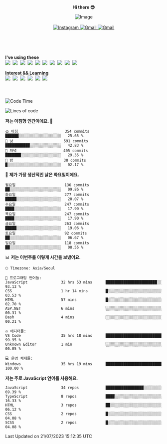 <p align="center">
  <strong>Hi there 😎</strong>
</p>
<p align="center">
 <img src="https://github.com/newri0807/newri0807/assets/51315988/4a6fb530-b6e7-4156-ae8c-bd620836a7cc" alt="Image" align="center"/>
  <br/>
  <br/>
  <a href="https://www.instagram.com/_nm.87/">
    <img src="https://img.shields.io/badge/-Instagram-dd2a7b?style=flat-squaree&logo=instagram&logoColor=white" alt="Instagram" />
  </a>
  <a href="mailto:newri0807@gmail.com">
    <img src="https://img.shields.io/badge/-Gmail-d14836?style=flat-squaree&logo=Gmail&logoColor=white" alt="Gmail" />
  </a>
  <a href="https://twitter.com/Irwen215">
    <img src="https://img.shields.io/badge/Twitter-1DA1F2?style=flat-squaree&logo=twitter&logoColor=white" alt="Gmail" />
  </a>  
</p>

 
 
</p>
<br/>
<br/>
<br/>
<p align="left">
  <strong>I've using these </strong>
  <br/>
  <img src="https://img.shields.io/badge/Html5-E34F26?style=flat-square&logo=html5&logoColor=white"/></a>&nbsp 
  <img src="https://img.shields.io/badge/css-1572B6?style=flat-square&logo=css3&logoColor=white"/></a>&nbsp 
  <img src="https://img.shields.io/badge/Bootstrap-7952B3?style=flat-square&logo=Bootstrap&logoColor=white"/></a>&nbsp 
  <img src="https://img.shields.io/badge/Javascript-ffb13b?style=flat-square&logo=javascript&logoColor=white"/></a>&nbsp 
  <img src="https://img.shields.io/badge/jquery-0769AD?style=flat-square&logo=jquery&logoColor=white"/></a>&nbsp 
  <img src="https://img.shields.io/badge/C Sharp-239120?style=flat-square&logo=C Sharp&logoColor=white"/></a>&nbsp 
  <img src="https://img.shields.io/badge/.NET-512BD4?style=flat-square&logo=.NET&logoColor=white"/></a>&nbsp 
  <img src="https://img.shields.io/badge/MicrosoftSQLServer-CC2927?style=flat-square&logo=microsoft&logoColor=white"/></a>&nbsp
  <img src="https://img.shields.io/badge/Firebase-FFCA28?style=flat-square&logo=firebase&logoColor=white"/></a>&nbsp 
  <img src="https://img.shields.io/badge/react-61DAFB?style=flat-square&logo=react&logoColor=white"/></a>&nbsp  
</p>

<p align="left">
  <strong>Interest && Learning</strong>
  <br/>
  <img src="https://img.shields.io/badge/TypeScript-3178C6?style=flat-square&logo=TypeScript&logoColor=white"/>&nbsp 
  <img src="https://img.shields.io/badge/Next.js-000000?style=flat-square&logo=Next.js&logoColor=white"/></a>&nbsp 
  <img src="https://img.shields.io/badge/Node.js-339933?style=flat-square&logo=node.js&logoColor=white"/></a>&nbsp 
  <img src="https://img.shields.io/badge/MySQL-4479A1?style=flat-square&logo=MySQL&logoColor=white"/></a>&nbsp 
  <img src="https://img.shields.io/badge/Java-007396?style=flat-square&logo=Java&logoColor=white"/></a>&nbsp
  <img src="https://img.shields.io/badge/Sass-CC6699?style=flat-square&logo=Sass&logoColor=white"/></a>&nbsp 
</p>

&nbsp;
&nbsp;
###

<!--START_SECTION:waka-->
![Code Time](http://img.shields.io/badge/Code%20Time-236%20hrs%2030%20mins-blue)

![Lines of code](https://img.shields.io/badge/%EC%A0%80%EB%8A%94%20%EC%97%AC%ED%83%9C%EA%B9%8C%EC%A7%80%20-1.4%20million%20%EC%A4%84%EC%9D%98%20%EC%BD%94%EB%93%9C%EB%A5%BC%20%EC%9E%91%EC%84%B1%ED%96%88%EC%96%B4%EC%9A%94.-blue)

**저는 아침형 인간이에요. 🐤** 

```text
🌞 아침                     354 commits         ██████░░░░░░░░░░░░░░░░░░░   25.65 % 
🌆 낮　                     591 commits         ███████████░░░░░░░░░░░░░░   42.83 % 
🌃 저녁                     405 commits         ███████░░░░░░░░░░░░░░░░░░   29.35 % 
🌙 밤　                     30 commits          █░░░░░░░░░░░░░░░░░░░░░░░░   02.17 % 
```
📅 **제가 가장 생산적인 날은 화요일이에요.** 

```text
월요일                      136 commits         ██░░░░░░░░░░░░░░░░░░░░░░░   09.86 % 
화요일                      277 commits         █████░░░░░░░░░░░░░░░░░░░░   20.07 % 
수요일                      247 commits         ████░░░░░░░░░░░░░░░░░░░░░   17.90 % 
목요일                      247 commits         ████░░░░░░░░░░░░░░░░░░░░░   17.90 % 
금요일                      263 commits         █████░░░░░░░░░░░░░░░░░░░░   19.06 % 
토요일                      92 commits          ██░░░░░░░░░░░░░░░░░░░░░░░   06.67 % 
일요일                      118 commits         ██░░░░░░░░░░░░░░░░░░░░░░░   08.55 % 
```


📊 **저는 이번주를 이렇게 시간을 보냈어요.** 

```text
🕑︎ Timezone: Asia/Seoul

💬 프로그래밍 언어들: 
JavaScript               32 hrs 53 mins      ███████████████████████░░   93.13 % 
CSS                      1 hr 14 mins        █░░░░░░░░░░░░░░░░░░░░░░░░   03.53 % 
HTML                     57 mins             █░░░░░░░░░░░░░░░░░░░░░░░░   02.70 % 
ASP.NET                  6 mins              ░░░░░░░░░░░░░░░░░░░░░░░░░   00.31 % 
Bash                     4 mins              ░░░░░░░░░░░░░░░░░░░░░░░░░   00.21 % 

🔥 에디터들: 
VS Code                  35 hrs 18 mins      █████████████████████████   99.95 % 
Unknown Editor           1 min               ░░░░░░░░░░░░░░░░░░░░░░░░░   00.05 % 

💻 운영 체제들: 
Windows                  35 hrs 19 mins      █████████████████████████   100.00 % 
```

**저는 주로 JavaScript 언어를 사용해요.** 

```text
JavaScript               34 repos            █████████████████░░░░░░░░   69.39 % 
TypeScript               8 repos             ████░░░░░░░░░░░░░░░░░░░░░   16.33 % 
HTML                     3 repos             ██░░░░░░░░░░░░░░░░░░░░░░░   06.12 % 
CSS                      2 repos             █░░░░░░░░░░░░░░░░░░░░░░░░   04.08 % 
SCSS                     2 repos             █░░░░░░░░░░░░░░░░░░░░░░░░   04.08 % 
```




 Last Updated on 21/07/2023 15:12:35 UTC
<!--END_SECTION:waka-->
